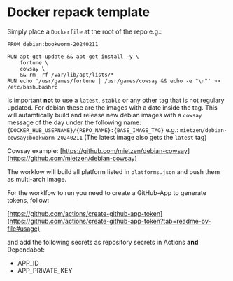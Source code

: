 # Docker repack template

Simply place a `Dockerfile` at the root of the repo e.g.:

```
FROM debian:bookworm-20240211

RUN apt-get update && apt-get install -y \
    fortune \
    cowsay \
    && rm -rf /var/lib/apt/lists/*
RUN echo '/usr/games/fortune | /usr/games/cowsay && echo -e "\n"' >> /etc/bash.bashrc
```

Is important **not** to use a `latest`, `stable` or any other tag that is not regulary updated. For debian these are the images with a date inside the tag.
This will autamtically build and release new debian images with a `cowsay` message of the day under the following name: `{DOCKER_HUB_USERNAME}/{REPO_NAME}:{BASE_IMAGE_TAG}` e.g.: `mietzen/debian-cowsay:bookworm-20240211` (The latest image also gets the `latest` tag)

Cowsay example: [https://github.com/mietzen/debian-cowsay](https://github.com/mietzen/debian-cowsay)

The worklow will build all platform listed in `platforms.json` and push them as multi-arch image. 

For the worklfow to run you need to create a GitHub-App to generate tokens, follow:

[https://github.com/actions/create-github-app-token](https://github.com/actions/create-github-app-token?tab=readme-ov-file#usage)

and add the following secrets as repository secrets in Actions **and** Dependabot:

- APP_ID
- APP_PRIVATE_KEY
